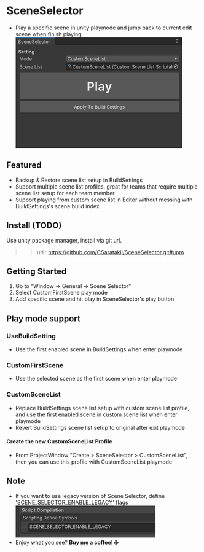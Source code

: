 # SceneSelector
- Play a specific scene in unity playmode and jump back to current edit scene when finish playing
![image](./screenshots/image1.png)

## Featured
- Backup & Restore scene list setup in BuildSettings
- Support multiple scene list profiles, great for teams that require multiple scene list setup for each team member
- Support playing from custom scene list in Editor without messing with BuildSettings's scene build index

## Install (TODO)
Use unity package manager, install via git url.
>> url : https://github.com/CSaratakij/SceneSelector.git#upm

## Getting Started
1) Go to "Window -> General -> Scene Selector"
2) Select CustomFirstScene play mode
3) Add specific scene and hit play in SceneSelector's play button

## Play mode support
### UseBuildSetting
- Use the first enabled scene in BuildSettings when enter playmode

### CustomFirstScene
- Use the selected scene as the first scene when enter playmode

### CustomSceneList
- Replace BuildSettings scene list setup with custom scene list profile, and use the first enabled scene in custom scene list when enter playmode
- Revert BuildSettings scene list setup to original after exit playmode

#### Create the new CustomSceneList Profile
- From ProjectWindow "Create > SceneSelector > CustomSceneList", then you can use this profile with CustomSceneList playmode

## Note
- If you want to use legacy version of Scene Selector, define 'SCENE_SELECTOR_ENABLE_LEGACY' flags
![image](./screenshots/image2.png)
- Enjoy what you see? [__Buy me a coffee! :coffee:__](https://www.buymeacoffee.com/CSaratakij)
